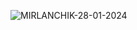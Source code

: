 ![MIRLANCHIK-28-01-2024](https://github.com/MIRLAN1111/MIRLAN1111/assets/148762253/2b33c857-dce0-4fee-bd16-9eeafde04ea1)

